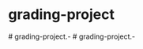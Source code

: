 ﻿#  grading-project

#   g r a d i n g - p r o j e c t . -  
 #   g r a d i n g - p r o j e c t . -  
 